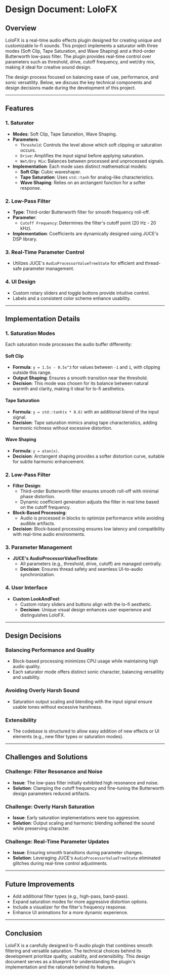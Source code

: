 # Design Document: LoloFX

## Overview
LoloFX is a real-time audio effects plugin designed for creating unique and customizable lo-fi sounds. This project implements a saturator with three modes (Soft Clip, Tape Saturation, and Wave Shaping) and a third-order Butterworth low-pass filter. The plugin provides real-time control over parameters such as threshold, drive, cutoff frequency, and wet/dry mix, making it ideal for creative sound design.

The design process focused on balancing ease of use, performance, and sonic versatility. Below, we discuss the key technical components and design decisions made during the development of this project.

---

## Features

### 1. Saturator
- **Modes**: Soft Clip, Tape Saturation, Wave Shaping.
- **Parameters**:
  - `Threshold`: Controls the level above which soft clipping or saturation occurs.
  - `Drive`: Amplifies the input signal before applying saturation.
  - `Wet/Dry Mix`: Balances between processed and unprocessed signals.
- **Implementation**: Each mode uses distinct mathematical models:
  - **Soft Clip**: Cubic waveshaper.
  - **Tape Saturation**: Uses `std::tanh` for analog-like characteristics.
  - **Wave Shaping**: Relies on an arctangent function for a softer response.

### 2. Low-Pass Filter
- **Type**: Third-order Butterworth filter for smooth frequency roll-off.
- **Parameter**: 
  - `Cutoff Frequency`: Determines the filter's cutoff point (20 Hz - 20 kHz).
- **Implementation**: Coefficients are dynamically designed using JUCE's DSP library.

### 3. Real-Time Parameter Control
- Utilizes JUCE's `AudioProcessorValueTreeState` for efficient and thread-safe parameter management.

### 4. UI Design
- Custom rotary sliders and toggle buttons provide intuitive control.
- Labels and a consistent color scheme enhance usability.

---

## Implementation Details

### 1. Saturation Modes
Each saturation mode processes the audio buffer differently:

#### **Soft Clip**
- **Formula**: `y = 1.5x - 0.5x^3` for values between `-1` and `1`, with clipping outside this range.
- **Output Shaping**: Ensures a smooth transition near the threshold.
- **Decision**: This mode was chosen for its balance between natural warmth and clarity, making it ideal for lo-fi aesthetics.

#### **Tape Saturation**
- **Formula**: `y = std::tanh(x * 0.6)` with an additional blend of the input signal.
- **Decision**: Tape saturation mimics analog tape characteristics, adding harmonic richness without excessive distortion.

#### **Wave Shaping**
- **Formula**: `y = atan(x)`.
- **Decision**: Arctangent shaping provides a softer distortion curve, suitable for subtle harmonic enhancement.

### 2. Low-Pass Filter
- **Filter Design**: 
  - Third-order Butterworth filter ensures smooth roll-off with minimal phase distortion.
  - Dynamic coefficient generation adjusts the filter in real time based on the cutoff frequency.
- **Block-Based Processing**:
  - Audio is processed in blocks to optimize performance while avoiding audible artifacts.
- **Decision**: Block-based processing ensures low latency and compatibility with real-time audio environments.

### 3. Parameter Management
- **JUCE's AudioProcessorValueTreeState**:
  - All parameters (e.g., threshold, drive, cutoff) are managed centrally.
  - **Decision**: Ensures thread safety and seamless UI-to-audio synchronization.

### 4. User Interface
- **Custom LookAndFeel**:
  - Custom rotary sliders and buttons align with the lo-fi aesthetic.
  - **Decision**: Unique visual design enhances user experience and distinguishes LoloFX.

---

## Design Decisions

### Balancing Performance and Quality
- Block-based processing minimizes CPU usage while maintaining high audio quality.
- Each saturator mode offers distinct sonic character, balancing versatility and usability.

### Avoiding Overly Harsh Sound
- Saturation output scaling and blending with the input signal ensure usable tones without excessive harshness.

### Extensibility
- The codebase is structured to allow easy addition of new effects or UI elements (e.g., new filter types or saturation modes).

---

## Challenges and Solutions

### Challenge: Filter Resonance and Noise
- **Issue**: The low-pass filter initially exhibited high resonance and noise.
- **Solution**: Clamping the cutoff frequency and fine-tuning the Butterworth design parameters reduced artifacts.

### Challenge: Overly Harsh Saturation
- **Issue**: Early saturation implementations were too aggressive.
- **Solution**: Output scaling and harmonic blending softened the sound while preserving character.

### Challenge: Real-Time Parameter Updates
- **Issue**: Ensuring smooth transitions during parameter changes.
- **Solution**: Leveraging JUCE's `AudioProcessorValueTreeState` eliminated glitches during real-time control adjustments.

---

## Future Improvements
- Add additional filter types (e.g., high-pass, band-pass).
- Expand saturation modes for more aggressive distortion options.
- Include a visualizer for the filter's frequency response.
- Enhance UI animations for a more dynamic experience.

---

## Conclusion
LoloFX is a carefully designed lo-fi audio plugin that combines smooth filtering and versatile saturation. The technical choices behind its development prioritize quality, usability, and extensibility. This design document serves as a blueprint for understanding the plugin's implementation and the rationale behind its features.
